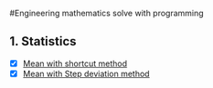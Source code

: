 #Engineering mathematics solve with programming

## 1. Statistics
  - [x] [Mean with shortcut method](./statistics/Mean/1.%20short%20cut%20method/algorithm.py)
  - [x] [Mean with Step deviation method](./statistics/Mean/2.%20step%20deviation%20method/algorithm.py)
